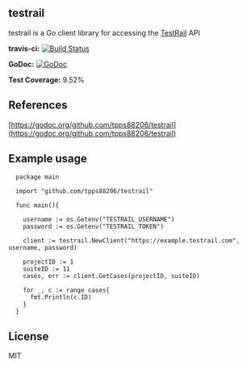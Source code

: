 testrail
--------

testrail is a Go client library for accessing the [TestRail](http://www.gurock.com/testrail/) API

**travis-ci:** [![Build Status](https://travis-ci.org/tpps88206/testrail.svg?branch=master)](https://travis-ci.org/tpps88206/testrail)

**GoDoc:** [![GoDoc](https://godoc.org/github.com/tpps88206/testrail?status.svg)](https://godoc.org/github.com/tpps88206/testrail)

**Test Coverage:** 9.52%

References
----------
[https://godoc.org/github.com/tpps88206/testrail](https://godoc.org/github.com/tpps88206/testrail)


Example usage
-------------

```
  package main

  import "github.com/tpps88206/testrail"

  func main(){

    username := os.Getenv("TESTRAIL_USERNAME")
    password := os.Getenv("TESTRAIL_TOKEN")

    client := testrail.NewClient("https://example.testrail.com", username, password)

    projectID := 1
    suiteID := 11
    cases, err := client.GetCases(projectID, suiteID)

    for _, c := range cases{
      fmt.Println(c.ID)
    }
  }
```


License
-------

MIT
